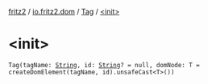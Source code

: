 [fritz2](../../index.md) / [io.fritz2.dom](../index.md) / [Tag](index.md) / [&lt;init&gt;](./-init-.md)

# &lt;init&gt;

`Tag(tagName: `[`String`](https://kotlinlang.org/api/latest/jvm/stdlib/kotlin/-string/index.html)`, id: `[`String`](https://kotlinlang.org/api/latest/jvm/stdlib/kotlin/-string/index.html)`? = null, domNode: T = createDomElement(tagName, id).unsafeCast<T>())`